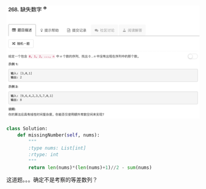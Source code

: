 ![](./problem.png)

```python
class Solution:
    def missingNumber(self, nums):
        """
        :type nums: List[int]
        :rtype: int
        """
        return len(nums)*(len(nums)+1)//2 - sum(nums)
```

这道题。。。确定不是考察的等差数列？